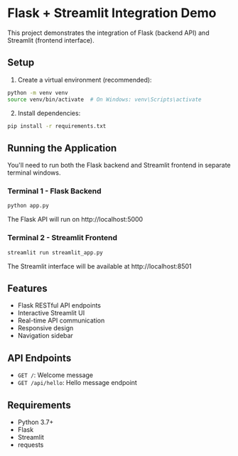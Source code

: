 # Flask + Streamlit Integration Demo

This project demonstrates the integration of Flask (backend API) and Streamlit (frontend interface).

## Setup

1. Create a virtual environment (recommended):
```bash
python -m venv venv
source venv/bin/activate  # On Windows: venv\Scripts\activate
```

2. Install dependencies:
```bash
pip install -r requirements.txt
```

## Running the Application

You'll need to run both the Flask backend and Streamlit frontend in separate terminal windows.

### Terminal 1 - Flask Backend
```bash
python app.py
```
The Flask API will run on http://localhost:5000

### Terminal 2 - Streamlit Frontend
```bash
streamlit run streamlit_app.py
```
The Streamlit interface will be available at http://localhost:8501

## Features

- Flask RESTful API endpoints
- Interactive Streamlit UI
- Real-time API communication
- Responsive design
- Navigation sidebar

## API Endpoints

- `GET /`: Welcome message
- `GET /api/hello`: Hello message endpoint

## Requirements

- Python 3.7+
- Flask
- Streamlit
- requests 